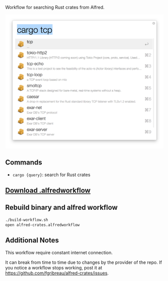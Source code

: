 Workflow for searching Rust crates from Alfred.

<p align="center"><a href="https://github.com/FGRibreau/alfred-crates/releases/"><img src="screenshot.png"/></a></p>

## Commands

* `cargo {query}`: search for Rust crates

## [Download .alfredworkflow](https://github.com/FGRibreau/alfred-crates/releases/) 

## Rebuild binary and alfred workflow

```
./build-workflow.sh
open alfred-crates.alfredworkflow
```

## Additional Notes

This workflow require constant internet connection.

It can break from time to time due to changes by the provider of the repo. If you notice a workflow stops working, post it at https://github.com/fgribreau/alfred-crates/issues.
